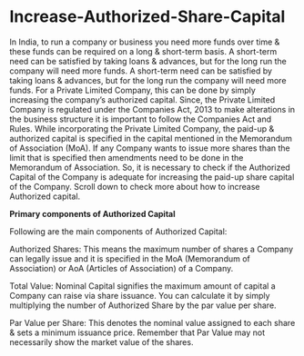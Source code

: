 # Increase-Authorized-Share-Capital
In India, to run a company or business you need more funds over time &amp; these funds can be required on a long &amp; short-term basis. A short-term need can be satisfied by taking loans &amp; advances, but for the long run the company will need more funds. 
 A short-term need can be satisfied by taking loans & advances, but for the long run the company will need more funds. For a Private Limited Company, this can be done by simply increasing the company’s authorized capital. Since, the Private Limited Company is regulated under the Companies Act, 2013 to make alterations in the business structure it is important to follow the Companies Act and Rules. While incorporating the Private Limited Company, the paid-up & authorized capital is specified in the capital mentioned in the Memorandum of Association (MoA). If any Company wants to issue more shares than the limit that is specified then amendments need to be done in the Memorandum of Association. So, it is necessary to check if the Authorized Capital of the Company is adequate for increasing the paid-up share capital of the Company. Scroll down to check more about how to increase Authorized capital.
 
**Primary components of Authorized Capital**

Following are the main components of Authorized Capital:


Authorized Shares: This means the maximum number of shares a Company can legally issue and it is specified in the MoA (Memorandum of Association) or AoA (Articles of Association) of a Company.

Total Value: Nominal Capital signifies the maximum amount of capital a Company can raise via share issuance. You can calculate it by simply multiplying the number of Authorized Share by the par value per share.

Par Value per Share: This denotes the nominal value assigned to each share & sets a minimum issuance price. Remember that Par Value may not necessarily show the market value of the shares.

